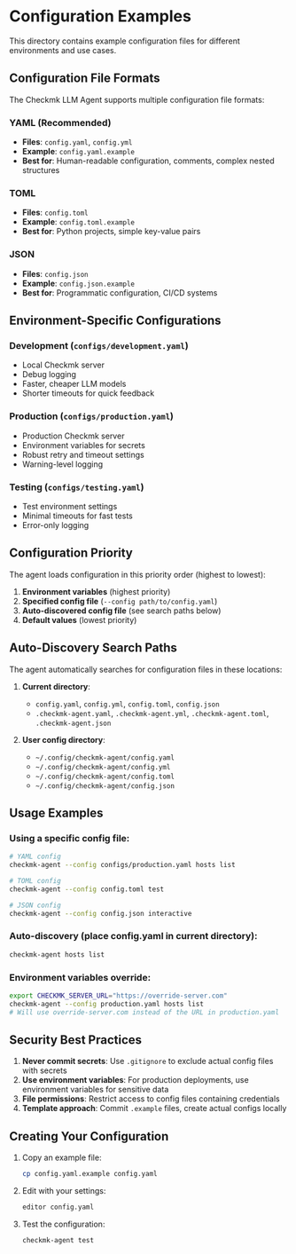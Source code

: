 # Configuration Examples

This directory contains example configuration files for different environments and use cases.

## Configuration File Formats

The Checkmk LLM Agent supports multiple configuration file formats:

### YAML (Recommended)
- **Files**: `config.yaml`, `config.yml`
- **Example**: `config.yaml.example`
- **Best for**: Human-readable configuration, comments, complex nested structures

### TOML
- **Files**: `config.toml`
- **Example**: `config.toml.example`
- **Best for**: Python projects, simple key-value pairs

### JSON
- **Files**: `config.json`
- **Example**: `config.json.example`
- **Best for**: Programmatic configuration, CI/CD systems

## Environment-Specific Configurations

### Development (`configs/development.yaml`)
- Local Checkmk server
- Debug logging
- Faster, cheaper LLM models
- Shorter timeouts for quick feedback

### Production (`configs/production.yaml`)
- Production Checkmk server
- Environment variables for secrets
- Robust retry and timeout settings
- Warning-level logging

### Testing (`configs/testing.yaml`)
- Test environment settings
- Minimal timeouts for fast tests
- Error-only logging

## Configuration Priority

The agent loads configuration in this priority order (highest to lowest):

1. **Environment variables** (highest priority)
2. **Specified config file** (`--config path/to/config.yaml`)
3. **Auto-discovered config file** (see search paths below)
4. **Default values** (lowest priority)

## Auto-Discovery Search Paths

The agent automatically searches for configuration files in these locations:

1. **Current directory**:
   - `config.yaml`, `config.yml`, `config.toml`, `config.json`
   - `.checkmk-agent.yaml`, `.checkmk-agent.yml`, `.checkmk-agent.toml`, `.checkmk-agent.json`

2. **User config directory**:
   - `~/.config/checkmk-agent/config.yaml`
   - `~/.config/checkmk-agent/config.yml`
   - `~/.config/checkmk-agent/config.toml`
   - `~/.config/checkmk-agent/config.json`

## Usage Examples

### Using a specific config file:
```bash
# YAML config
checkmk-agent --config configs/production.yaml hosts list

# TOML config
checkmk-agent --config config.toml test

# JSON config
checkmk-agent --config config.json interactive
```

### Auto-discovery (place config.yaml in current directory):
```bash
checkmk-agent hosts list
```

### Environment variables override:
```bash
export CHECKMK_SERVER_URL="https://override-server.com"
checkmk-agent --config production.yaml hosts list
# Will use override-server.com instead of the URL in production.yaml
```

## Security Best Practices

1. **Never commit secrets**: Use `.gitignore` to exclude actual config files with secrets
2. **Use environment variables**: For production deployments, use environment variables for sensitive data
3. **File permissions**: Restrict access to config files containing credentials
4. **Template approach**: Commit `.example` files, create actual configs locally

## Creating Your Configuration

1. Copy an example file:
   ```bash
   cp config.yaml.example config.yaml
   ```

2. Edit with your settings:
   ```bash
   editor config.yaml
   ```

3. Test the configuration:
   ```bash
   checkmk-agent test
   ```